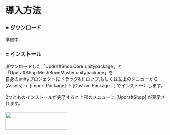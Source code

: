 # <a name="install_top">導入方法</a>

### <a name="download">= ダウンロード<br></a>
準備中...<br>

### <a name="download">= インストール<br></a>
ダウンロードした「UpdraftShop.Core.unitypackage」と「UpdraftShop.MeshBoneMaster.unitypackage」を<br>
自身のunityプロジェクトにドラッグ&ドロップ,もしくは左上のメニューから<br>
[Assets] → [Import Package] → [Custom Package...] でインストールします。<br>
<br>
2つとものインストールが完了すると上部のメニューに [UpdraftShop] が表示されます。<br>
<br>
<img src="/meshbonemaster/images/usage/menu_updraftshop.png" style="width: 194px; height: 56px;">